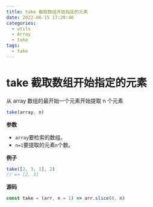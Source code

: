 ```yaml
---
title: take 截取数组开始指定的元素
date: 2022-06-15 17:20:46
categories: 
  - utils
  - Array
  - take
tags: 
  - take
---
```

# take 截取数组开始指定的元素

从 array 数组的最开始一个元素开始提取 n 个元素

```js
take(array, n)
```

**参数**

- `array`要检索的数组。
- `n=1`要提取的元素`n`个数。

**例子**

```js
take([2, 3, 1], 2)
// => [2, 3]
```

**源码**

```js
const take = (arr, n = 1) => arr.slice(0, n)
```
